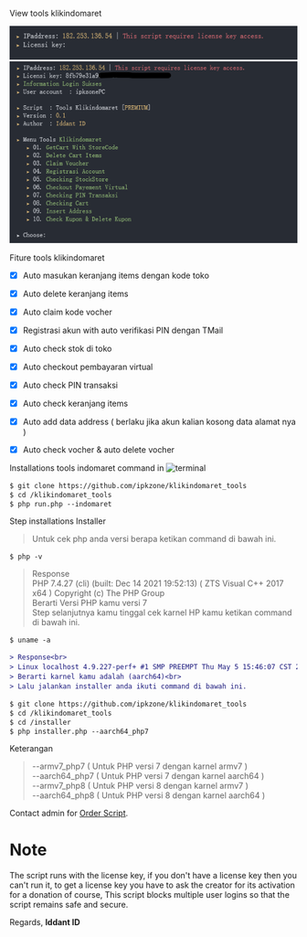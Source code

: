 View tools klikindomaret
<center><img src="img/licensi.png" alt="indomaret"></center>
<center><img src="img/indomaret.png" alt="indomaret"></center>

Fiture tools klikindomaret
- [x] Auto masukan keranjang items dengan kode toko
- [x] Auto delete keranjang items
- [x] Auto claim kode vocher
- [x] Registrasi akun with auto verifikasi PIN dengan TMail
- [x] Auto check stok di toko
- [x] Auto checkout pembayaran virtual
- [x] Auto check PIN transaksi 
- [x] Auto check keranjang items
- [x] Auto add data address ( berlaku jika akun kalian kosong data alamat nya )
- [x] Auto check vocher & auto delete vocher


Installations tools indomaret command in ![terminal](https://badgen.net/badge/icon/terminal?icon=terminal&label&cache=500)
```
$ git clone https://github.com/ipkzone/klikindomaret_tools
$ cd /klikindomaret_tools
$ php run.php --indomaret
```
Step installations Installer
> Untuk cek php anda versi berapa ketikan command di bawah ini.
```shell
$ php -v
```


> Response<br>
> PHP 7.4.27 (cli) (built: Dec 14 2021 19:52:13) ( ZTS Visual C++ 2017 x64 )
Copyright (c) The PHP Group<br>
> Berarti Versi PHP kamu versi 7<br>
> Step selanjutnya kamu tinggal cek karnel HP kamu ketikan command di bawah ini.


```shell
$ uname -a
```
```diff
> Response<br>
> Linux localhost 4.9.227-perf+ #1 SMP PREEMPT Thu May 5 15:46:07 CST 2022 -aarch64 Android<br>
> Berarti karnel kamu adalah (aarch64)<br>
> Lalu jalankan installer anda ikuti command di bawah ini.
```
```
$ git clone https://github.com/ipkzone/klikindomaret_tools
$ cd /klikindomaret_tools
$ cd /installer
$ php installer.php --aarch64_php7
```
Keterangan
> --armv7_php7 ( Untuk PHP versi 7 dengan karnel armv7 )<br>
> --aarch64_php7 ( Untuk PHP versi 7 dengan karnel aarch64 )<br>
> --armv7_php8 ( Untuk PHP versi 8 dengan karnel armv7 )<br>
> --aarch64_php8 ( Untuk PHP versi 8 dengan karnel aarch64 )<br>


Contact admin for [Order Script](https://api.whatsapp.com/send?phone=62895375136311&text=Hallo%20mau%20order%20script%20klikindomaret%20bos).<br>

# Note
The script runs with the license key,
if you don't have a license key then you can't run it,
to get a license key you have to ask the creator for its activation for a donation of course,
This script blocks multiple user logins so that the script remains safe and secure.

Regards,
**Iddant ID**
